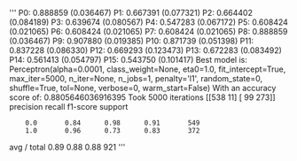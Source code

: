 '''
P0: 0.888859 (0.036467)
P1: 0.667391 (0.077321)
P2: 0.664402 (0.084189)
P3: 0.639674 (0.080567)
P4: 0.547283 (0.067172)
P5: 0.608424 (0.021065)
P6: 0.608424 (0.021065)
P7: 0.608424 (0.021065)
P8: 0.888859 (0.036467)
P9: 0.907880 (0.019385)
P10: 0.871739 (0.051398)
P11: 0.837228 (0.086330)
P12: 0.669293 (0.123473)
P13: 0.672283 (0.083492)
P14: 0.561413 (0.054797)
P15: 0.543750 (0.101417)
Best model is:
Perceptron(alpha=0.0001, class_weight=None, eta0=1.0, fit_intercept=True,
      max_iter=5000, n_iter=None, n_jobs=1, penalty='l1', random_state=0,
      shuffle=True, tol=None, verbose=0, warm_start=False)
With an accuracy score of: 0.8805646036916395
Took 5000 iterations
[[538  11]
 [ 99 273]]
             precision    recall  f1-score   support

        0.0       0.84      0.98      0.91       549
        1.0       0.96      0.73      0.83       372

avg / total       0.89      0.88      0.88       921
'''